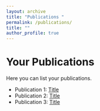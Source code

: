 ```yaml
---
layout: archive
title: "Publications "
permalink: /publications/
title: ""
author_profile: true
---
```


# Your Publications

Here you can list your publications.

- Publication 1: [Title](link)
- Publication 2: [Title](link)
- Publication 3: [Title](link)
